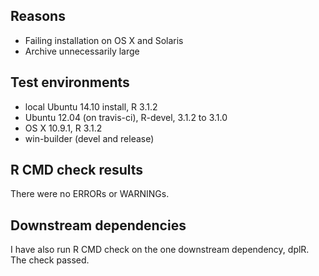 ## Reasons
* Failing installation on OS X and Solaris
* Archive unnecessarily large

## Test environments
* local Ubuntu 14.10 install, R 3.1.2
* Ubuntu 12.04 (on travis-ci), R-devel, 3.1.2 to 3.1.0
* OS X 10.9.1, R 3.1.2
* win-builder (devel and release)

## R CMD check results
There were no ERRORs or WARNINGs. 

## Downstream dependencies
I have also run R CMD check on the one downstream dependency, dplR.
The check passed.
